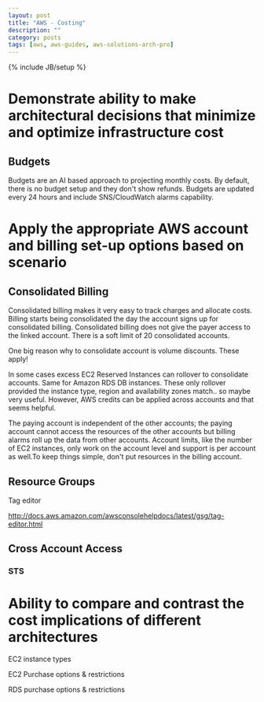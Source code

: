 ```yaml
---
layout: post
title: "AWS - Costing"
description: ""
category: posts
tags: [aws, aws-guides, aws-solutions-arch-pro]
---
```

{% include JB/setup %}

# Demonstrate ability to make architectural decisions that minimize and optimize infrastructure cost

## Budgets

Budgets are an AI based approach to projecting monthly costs. By default, there is no budget setup and they don't show refunds. Budgets are updated every 24 hours and include SNS/CloudWatch alarms capability. 

# Apply the appropriate AWS account and billing set-up options based on scenario

## Consolidated Billing

Consolidated billing makes it very easy to track charges and allocate costs. Billing starts being consolidated the day the account signs up for consolidated billing. Consolidated billing does not give the payer access to the linked account. There is a soft limit of 20 consolidated accounts.

One big reason why to consolidate account is volume discounts. These apply!

In some cases excess EC2 Reserved Instances can rollover to consolidate accounts. Same for Amazon RDS DB instances. These only rollover provided the instance type, region and availability zones match.. so maybe very useful. However, AWS credits can be applied across accounts and that seems helpful.

The paying account is independent of the other accounts; the paying account cannot access the resources of the other accounts but billing alarms roll up the data from other accounts. Account limits, like the number of EC2 instances, only work on the account level and support is per account as well.To keep things simple, don't put resources in the billing account. 

## Resource Groups

Tag editor

http://docs.aws.amazon.com/awsconsolehelpdocs/latest/gsg/tag-editor.html

## Cross Account Access

### STS

# Ability to compare and contrast the cost implications of different architectures

EC2 instance types

EC2 Purchase options & restrictions

RDS purchase options & restrictions




